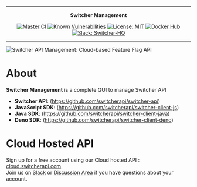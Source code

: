 ***

<div align="center">
<b>Switcher Management</b><br>
</div>

<div align="center">

[![Master CI](https://github.com/switcherapi/switcher-management/actions/workflows/master.yml/badge.svg?branch=master)](https://github.com/switcherapi/switcher-management/actions/workflows/master.yml)
[![Known Vulnerabilities](https://snyk.io/test/github/switcherapi/switcher-management/badge.svg?targetFile=package.json)](https://snyk.io/test/github/switcherapi/switcher-management?targetFile=package.json)
[![License: MIT](https://img.shields.io/badge/License-MIT-yellow.svg)](https://opensource.org/licenses/MIT)
[![Docker Hub](https://img.shields.io/docker/pulls/trackerforce/switcher-management.svg)](https://hub.docker.com/r/trackerforce/switcher-management)
[![Slack: Switcher-HQ](https://img.shields.io/badge/slack-@switcher/hq-blue.svg?logo=slack)](https://switcher-hq.slack.com/)

</div>

***

![Switcher API Management: Cloud-based Feature Flag API](https://github.com/switcherapi/switcherapi-assets/blob/master/logo/switcherapi_management_grey.png)

# About  
**Switcher Management** is a complete GUI to manage Switcher API

 - **Switcher API**: (https://github.com/switcherapi/switcher-api)
 - **JavaScript SDK**: (https://github.com/switcherapi/switcher-client-js)
 - **Java SDK**: (https://github.com/switcherapi/switcher-client-java)
 - **Deno SDK**: (https://github.com/switcherapi/switcher-client-deno)

# Cloud Hosted API

Sign up for a free account using our Cloud hosted API : [cloud.switcherapi.com](https://cloud.switcherapi.com)<br>
Join us on [Slack](https://switcher-hq.slack.com/) or [Discussion Area](https://github.com/switcherapi/switcher-management/discussions) if you have questions about your account.